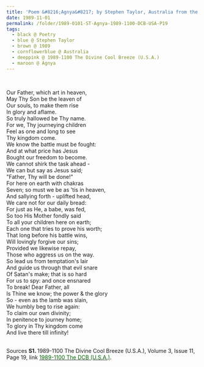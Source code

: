 ```yaml
---
title: 'Poem &#8216;Agnya&#8217; by Stephen Taylor, Australia from the 1989-1100 The Divine Cool Breeze (U.S.A.), Volume 3, Issue 11, Page 19'
date: 1989-11-01
permalink: /folder/1989-0101-ST-Agnya-1989-1100-DCB-USA-P19
tags:
  - black @ Poetry
  - blue @ Stephen Taylor
  - brown @ 1989
  - cornflowerblue @ Australia
  - deeppink @ 1989-1100 The Divine Cool Breeze (U.S.A.)
  - maroon @ Agnya
---
```


<br>

<p>
Our Father, which art in heaven,<br>
May Thy Son be the leaven of<br>
Our souls, to make them rise<br>
In glory and aflame.<br>
So truly hallowed be Thy name.<br>
For we, Thy journeying children<br>
Feel as one and long to see<br>
Thy kingdom come.<br>
We know the battle must be fought:<br>
And at what price has Jesus<br>
Bought our freedom to become.<br>
We cannot shirk the task ahead -<br>
We can but say as Jesus said;<br>
"Father, Thy will be done!"<br>
For here on earth with chakras<br>
Seven; so must we be as 'tis in heaven,<br>
And sallying forth - uplifted head,<br>
We care not for our daily bread:<br>
For just as He, a babe, was fed,<br>
So too His Mother fondly said<br>
To all your children here on earth;<br>
Each one that tries to prove his worth;<br>
That long before his battle wins,<br>
Will lovingly forgive our sins;<br>
Provided we likewise repay,<br>
Those who aggress us on the way.<br>
So lead us from temptation's lair<br>
And guide us through that evil snare<br>
Of Satan's make; that is so hard<br>
For us to spy: and once ensnared<br>
To break! Dear Father, all<br>
Is Thine we know; the power & the glory<br>
So - even as the lamb was slain,<br>
We humbly beg to rise again:<br>
To claim our own divinity;<br>
In penitence to journey home;<br>
To glory in Thy kingdom come<br>
And live there till infinity!
</p>

<br>

<wave-list>
<list-title color="DarkSeaGreen" width="40">Sources</list-title>
  <list-item color="BlanchedAlmond"  width="280"><b>S1. </b> 1989-1100 The Divine Cool Breeze (U.S.A.), Volume 3, Issue 11, Page 19, link <a href="https://b286c762-1c9b-468d-afbf-9f039b298299.usrfiles.com/ugd/b286c7_24ae2f157bad404ebe485654200863a4.pdf"><font color="DarkGreen">1989-1100 The DCB (U.S.A.)</font></a>.</list-item>
</wave-list>